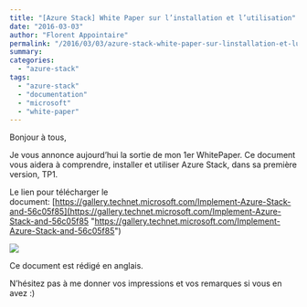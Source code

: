 ```yaml
---
title: "[Azure Stack] White Paper sur l’installation et l’utilisation"
date: "2016-03-03"
author: "Florent Appointaire"
permalink: "/2016/03/03/azure-stack-white-paper-sur-linstallation-et-lutilisation/"
summary: 
categories: 
  - "azure-stack"
tags: 
  - "azure-stack"
  - "documentation"
  - "microsoft"
  - "white-paper"
---
```

Bonjour à tous,

Je vous annonce aujourd’hui la sortie de mon 1er WhitePaper. Ce document vous aidera à comprendre, installer et utiliser Azure Stack, dans sa première version, TP1.

Le lien pour télécharger le document: [https://gallery.technet.microsoft.com/Implement-Azure-Stack-and-56c05f85](https://gallery.technet.microsoft.com/Implement-Azure-Stack-and-56c05f85 "https://gallery.technet.microsoft.com/Implement-Azure-Stack-and-56c05f85")

[![](https://cloudyjourney.fr/wp-content/uploads/2018/01/HighLevel_Architecture_723CDF2C.png)](https://cloudyjourney.fr/wp-content/uploads/2018/01/HighLevel_Architecture_723CDF2C.png)

Ce document est rédigé en anglais.

N’hésitez pas à me donner vos impressions et vos remarques si vous en avez :)
